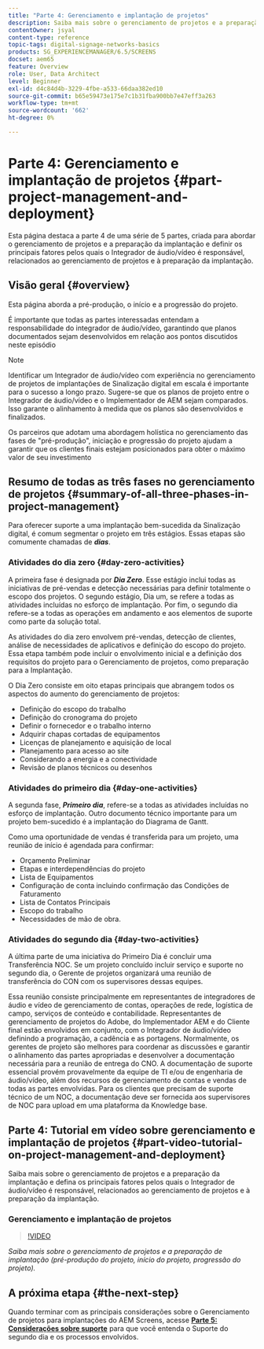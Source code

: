 ```yaml
---
title: "Parte 4: Gerenciamento e implantação de projetos"
description: Saiba mais sobre o gerenciamento de projetos e a preparação de implantação (pré-produção do projeto, início do projeto, progressão do projeto) para o AEM Screens.
contentOwner: jsyal
content-type: reference
topic-tags: digital-signage-networks-basics
products: SG_EXPERIENCEMANAGER/6.5/SCREENS
docset: aem65
feature: Overview
role: User, Data Architect
level: Beginner
exl-id: d4c84d4b-3229-4fbe-a533-66daa382ed10
source-git-commit: b65e59473e175e7c1b31fba900bb7e47eff3a263
workflow-type: tm+mt
source-wordcount: '662'
ht-degree: 0%

---
```


# Parte 4: Gerenciamento e implantação de projetos {#part-project-management-and-deployment}

Esta página destaca a parte 4 de uma série de 5 partes, criada para abordar o gerenciamento de projetos e a preparação da implantação e definir os principais fatores pelos quais o Integrador de áudio/vídeo é responsável, relacionados ao gerenciamento de projetos e à preparação da implantação.

## Visão geral {#overview}

Esta página aborda a pré-produção, o início e a progressão do projeto.

É importante que todas as partes interessadas entendam a responsabilidade do integrador de áudio/vídeo, garantindo que planos documentados sejam desenvolvidos em relação aos pontos discutidos neste episódio

>[!NOTE]
>
>Identificar um Integrador de áudio/vídeo com experiência no gerenciamento de projetos de implantações de Sinalização digital em escala é importante para o sucesso a longo prazo. Sugere-se que os planos de projeto entre o Integrador de áudio/vídeo e o Implementador de AEM sejam comparados. Isso garante o alinhamento à medida que os planos são desenvolvidos e finalizados.
>
>Os parceiros que adotam uma abordagem holística no gerenciamento das fases de &quot;pré-produção&quot;, iniciação e progressão do projeto ajudam a garantir que os clientes finais estejam posicionados para obter o máximo valor de seu investimento

## Resumo de todas as três fases no gerenciamento de projetos {#summary-of-all-three-phases-in-project-management}

Para oferecer suporte a uma implantação bem-sucedida da Sinalização digital, é comum segmentar o projeto em três estágios. Essas etapas são comumente chamadas de ***dias***.

### Atividades do dia zero {#day-zero-activities}

A primeira fase é designada por ***Dia Zero***. Esse estágio inclui todas as iniciativas de pré-vendas e detecção necessárias para definir totalmente o escopo dos projetos. O segundo estágio, Dia um, se refere a todas as atividades incluídas no esforço de implantação. Por fim, o segundo dia refere-se a todas as operações em andamento e aos elementos de suporte como parte da solução total.

As atividades do dia zero envolvem pré-vendas, detecção de clientes, análise de necessidades de aplicativos e definição do escopo do projeto. Essa etapa também pode incluir o envolvimento inicial e a definição dos requisitos do projeto para o Gerenciamento de projetos, como preparação para a Implantação.

O Dia Zero consiste em oito etapas principais que abrangem todos os aspectos do aumento do gerenciamento de projetos:

* Definição do escopo do trabalho
* Definição do cronograma do projeto
* Definir o fornecedor e o trabalho interno
* Adquirir chapas cortadas de equipamentos
* Licenças de planejamento e aquisição de local
* Planejamento para acesso ao site
* Considerando a energia e a conectividade
* Revisão de planos técnicos ou desenhos

### Atividades do primeiro dia {#day-one-activities}

A segunda fase, ***Primeiro dia***, refere-se a todas as atividades incluídas no esforço de implantação. Outro documento técnico importante para um projeto bem-sucedido é a implantação do Diagrama de Gantt.

Como uma oportunidade de vendas é transferida para um projeto, uma reunião de início é agendada para confirmar:

* Orçamento Preliminar
* Etapas e interdependências do projeto
* Lista de Equipamentos
* Configuração de conta incluindo confirmação das Condições de Faturamento
* Lista de Contatos Principais
* Escopo do trabalho
* Necessidades de mão de obra.

### Atividades do segundo dia {#day-two-activities}

A última parte de uma iniciativa do Primeiro Dia é concluir uma Transferência NOC. Se um projeto concluído incluir serviço e suporte no segundo dia, o Gerente de projetos organizará uma reunião de transferência do CON com os supervisores dessas equipes.

Essa reunião consiste principalmente em representantes de integradores de áudio e vídeo de gerenciamento de contas, operações de rede, logística de campo, serviços de conteúdo e contabilidade. Representantes de gerenciamento de projetos do Adobe, do Implementador AEM e do Cliente final estão envolvidos em conjunto, com o Integrador de áudio/vídeo definindo a programação, a cadência e as portagens. Normalmente, os gerentes de projeto são melhores para coordenar as discussões e garantir o alinhamento das partes apropriadas e desenvolver a documentação necessária para a reunião de entrega do CNO. A documentação de suporte essencial provém provavelmente da equipe de TI e/ou de engenharia de áudio/vídeo, além dos recursos de gerenciamento de contas e vendas de todas as partes envolvidas. Para os clientes que precisam de suporte técnico de um NOC, a documentação deve ser fornecida aos supervisores de NOC para upload em uma plataforma da Knowledge base.

## Parte 4: Tutorial em vídeo sobre gerenciamento e implantação de projetos {#part-video-tutorial-on-project-management-and-deployment}

Saiba mais sobre o gerenciamento de projetos e a preparação da implantação e defina os principais fatores pelos quais o Integrador de áudio/vídeo é responsável, relacionados ao gerenciamento de projetos e à preparação da implantação.

### Gerenciamento e implantação de projetos

>[!VIDEO](https://video.tv.adobe.com/v/28408)

*Saiba mais sobre o gerenciamento de projetos e a preparação de implantação (pré-produção do projeto, início do projeto, progressão do projeto).*

## A próxima etapa {#the-next-step}

Quando terminar com as principais considerações sobre o Gerenciamento de projetos para implantações do AEM Screens, acesse **[Parte 5: Considerações sobre suporte](support-considerations.md)** para que você entenda o Suporte do segundo dia e os processos envolvidos.

